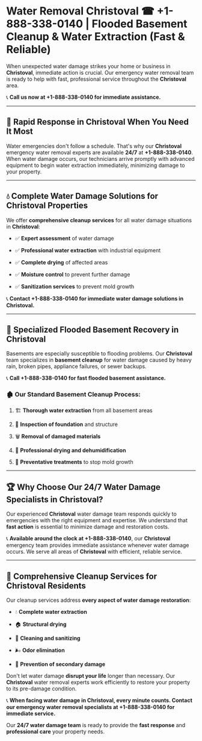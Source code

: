 # Water Removal Christoval ☎ +1-888-338-0140 | Flooded Basement Cleanup & Water Extraction (Fast & Reliable)

When unexpected water damage strikes your home or business in **Christoval**, immediate action is crucial. Our emergency water removal team is ready to help with fast, professional service throughout the **Christoval** area. 

📞 **Call us now at +1-888-338-0140 for immediate assistance.**
---
## 🚀 Rapid Response in Christoval When You Need It Most
Water emergencies don't follow a schedule. That's why our **Christoval** emergency water removal experts are available **24/7** at **+1-888-338-0140**. When water damage occurs, our technicians arrive promptly with advanced equipment to begin water extraction immediately, minimizing damage to your property.
---
## 💧 Complete Water Damage Solutions for Christoval Properties
We offer **comprehensive cleanup services** for all water damage situations in **Christoval**:
- ✅ **Expert assessment** of water damage  
- ✅ **Professional water extraction** with industrial equipment  
- ✅ **Complete drying** of affected areas  
- ✅ **Moisture control** to prevent further damage  
- ✅ **Sanitization services** to prevent mold growth  
📞 **Contact +1-888-338-0140 for immediate water damage solutions in Christoval.**
---
## 🌊 Specialized Flooded Basement Recovery in Christoval
Basements are especially susceptible to flooding problems. Our **Christoval** team specializes in **basement cleanup** for water damage caused by heavy rain, broken pipes, appliance failures, or sewer backups. 
📞 **Call +1-888-338-0140 for fast flooded basement assistance.**
### 🏚️ Our Standard Basement Cleanup Process:
1. 🏗️ **Thorough water extraction** from all basement areas  
2. 🔎 **Inspection of foundation** and structure  
3. 🗑️ **Removal of damaged materials**  
4. 💨 **Professional drying and dehumidification**  
5. 🚫 **Preventative treatments** to stop mold growth  
---
## 🏆 Why Choose Our 24/7 Water Damage Specialists in Christoval?
Our experienced **Christoval** water damage team responds quickly to emergencies with the right equipment and expertise. We understand that **fast action** is essential to minimize damage and restoration costs.
📞 **Available around the clock at +1-888-338-0140**, our **Christoval** emergency team provides immediate assistance whenever water damage occurs. We serve all areas of **Christoval** with efficient, reliable service.
---
## 🧹 Comprehensive Cleanup Services for Christoval Residents
Our cleanup services address **every aspect of water damage restoration**:
- 💧 **Complete water extraction**  
- 🏠 **Structural drying**  
- 🧼 **Cleaning and sanitizing**  
- 🌬️ **Odor elimination**  
- 🚫 **Prevention of secondary damage**  
Don't let water damage **disrupt your life** longer than necessary. Our **Christoval** water removal experts work efficiently to restore your property to its pre-damage condition.
📞 **When facing water damage in Christoval, every minute counts. Contact our emergency water removal specialists at +1-888-338-0140 for immediate service.**
Our **24/7 water damage team** is ready to provide the **fast response** and **professional care** your property needs.
